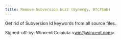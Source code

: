 ```yaml
---
title: Remove Subversion buzz (Synergy, 0fc76ab)
---
```


Get rid of Subversion Id keywords from all source files.

Signed-off-by: Wincent Colaiuta &lt;win@wincent.com&gt;
